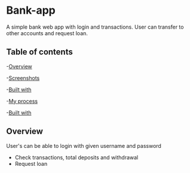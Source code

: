 # Bank-app
A simple bank web app with login and transactions. User can transfer to other accounts and request loan.

## Table of contents

-[Overview](#overview)

-[Screenshots](#screenshot)

-[Built with](#built-with)

-[My process](#my-process)

-[Built with](#built-with)

## Overview

User's can be able to login with given username and password
- Check transactions, total deposits and withdrawal
- Request loan